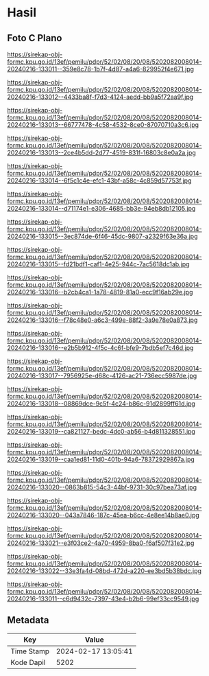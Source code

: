 # Hasil

## Foto C Plano

https://sirekap-obj-formc.kpu.go.id/13ef/pemilu/pdpr/52/02/08/20/08/5202082008014-20240216-133011--359e8c78-1b7f-4d87-a4a6-829952f4e671.jpg

https://sirekap-obj-formc.kpu.go.id/13ef/pemilu/pdpr/52/02/08/20/08/5202082008014-20240216-133012--4433ba8f-f7d3-4124-aedd-bb9a5f72aa9f.jpg

https://sirekap-obj-formc.kpu.go.id/13ef/pemilu/pdpr/52/02/08/20/08/5202082008014-20240216-133013--66777478-4c58-4532-8ce0-87070710a3c6.jpg

https://sirekap-obj-formc.kpu.go.id/13ef/pemilu/pdpr/52/02/08/20/08/5202082008014-20240216-133013--2ce4b5dd-2d77-4519-831f-16803c8e0a2a.jpg

https://sirekap-obj-formc.kpu.go.id/13ef/pemilu/pdpr/52/02/08/20/08/5202082008014-20240216-133014--6f5c1c4e-efc1-43bf-a58c-4c859d57753f.jpg

https://sirekap-obj-formc.kpu.go.id/13ef/pemilu/pdpr/52/02/08/20/08/5202082008014-20240216-133014--d71174e1-e306-4685-bb3e-94eb8db12105.jpg

https://sirekap-obj-formc.kpu.go.id/13ef/pemilu/pdpr/52/02/08/20/08/5202082008014-20240216-133015--3ec874de-6f46-45dc-9807-a2329f63e36a.jpg

https://sirekap-obj-formc.kpu.go.id/13ef/pemilu/pdpr/52/02/08/20/08/5202082008014-20240216-133015--fd21bdf1-caf1-4e25-944c-7ac5618dc1ab.jpg

https://sirekap-obj-formc.kpu.go.id/13ef/pemilu/pdpr/52/02/08/20/08/5202082008014-20240216-133016--b2cb4ca1-1a78-4819-81a0-ecc9f16ab29e.jpg

https://sirekap-obj-formc.kpu.go.id/13ef/pemilu/pdpr/52/02/08/20/08/5202082008014-20240216-133016--f78c48e0-a6c3-499e-88f2-3a9e78e0a873.jpg

https://sirekap-obj-formc.kpu.go.id/13ef/pemilu/pdpr/52/02/08/20/08/5202082008014-20240216-133016--e2b5b912-4f5c-4c6f-bfe9-7bdb5ef7c46d.jpg

https://sirekap-obj-formc.kpu.go.id/13ef/pemilu/pdpr/52/02/08/20/08/5202082008014-20240216-133017--7956925e-d68c-4126-ac21-736ecc5987de.jpg

https://sirekap-obj-formc.kpu.go.id/13ef/pemilu/pdpr/52/02/08/20/08/5202082008014-20240216-133018--08869dce-9c5f-4c24-b86c-91d2899ff61d.jpg

https://sirekap-obj-formc.kpu.go.id/13ef/pemilu/pdpr/52/02/08/20/08/5202082008014-20240216-133019--ca821127-bedc-4dc0-ab56-b4d811328551.jpg

https://sirekap-obj-formc.kpu.go.id/13ef/pemilu/pdpr/52/02/08/20/08/5202082008014-20240216-133019--caa1ed81-11d0-401b-94a6-78372929867a.jpg

https://sirekap-obj-formc.kpu.go.id/13ef/pemilu/pdpr/52/02/08/20/08/5202082008014-20240216-133020--0863b815-54c3-44bf-9731-30c97bea73af.jpg

https://sirekap-obj-formc.kpu.go.id/13ef/pemilu/pdpr/52/02/08/20/08/5202082008014-20240216-133020--043a7846-187c-45ea-b6cc-4e8ee14b8ae0.jpg

https://sirekap-obj-formc.kpu.go.id/13ef/pemilu/pdpr/52/02/08/20/08/5202082008014-20240216-133021--e3f03ce2-4a70-4959-8ba0-f6af507f31e2.jpg

https://sirekap-obj-formc.kpu.go.id/13ef/pemilu/pdpr/52/02/08/20/08/5202082008014-20240216-133022--33e3fa4d-08bd-472d-a220-ee3bd5b38bdc.jpg

https://sirekap-obj-formc.kpu.go.id/13ef/pemilu/pdpr/52/02/08/20/08/5202082008014-20240216-133011--c6d9432c-7397-43e4-b2b6-99ef33cc9549.jpg


## Metadata

| Key        | Value               |
| ---------- | ------------------- |
| Time Stamp | 2024-02-17 13:05:41 |
| Kode Dapil | 5202                |




